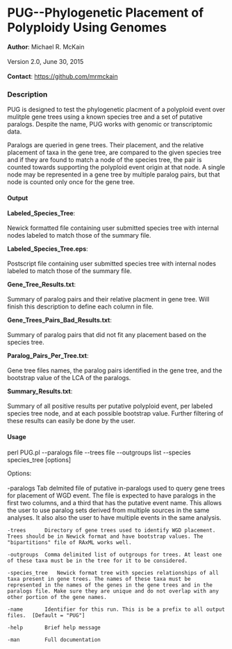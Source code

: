 PUG--Phylogenetic Placement of Polyploidy Using Genomes
=============
<b>Author</b>: Michael R. McKain<br>
</br>
Version 2.0, June 30, 2015
<br></br>
<b>Contact</b>: https://github.com/mrmckain
<h3>Description</h3>

PUG is designed to test the phylogenetic placment of a polyploid event over mulitple gene trees using a known species tree and a set of putative paralogs.
Despite the name, PUG works with genomic or transcriptomic data. 

Paralogs are queried in gene trees. Their placement, and the relative placement of taxa in the gene tree, are compared to the given species tree and if they are found to match a node of the species tree, the pair is counted towards supporting the polyploid event origin at that node. A single node may be represented in a gene tree by multiple paralog pairs, but that node is counted only once for the gene tree.

<h4>Output</h4>

<b>Labeled_Species_Tree</b>:<br></br>
        Newick formatted file containing user submitted species tree with internal nodes labeled to match those of the summary file.

<b>Labeled_Species_Tree.eps</b>:<br></br>
	Postscript file containing user submitted species tree with internal nodes labeled to match those of the summary file.

<b>Gene_Tree_Results.txt</b>:<br></br>
	Summary of paralog pairs and their relative placment in gene tree. Will finish this description to define each column in file.

<b>Gene_Trees_Pairs_Bad_Results.txt</b>:<br></br>
	Summary of paralog pairs that did not fit any placement based on the species tree.

<b>Paralog_Pairs_Per_Tree.txt</b>:<br></br>
	Gene tree files names, the paralog pairs identified in the gene tree, and the bootstrap value of the LCA of the paralogs.

<b>Summary_Results.txt</b>:<br></br>
	Summary of all positive results per putative polyploid event, per labeled species tree node, and at each possible bootstrap value.  Further filtering of these results can 	  easily be done by the user.

<h4>Usage</h4>

perl PUG.pl --paralogs file --trees file --outgroups list --species species_tree [options]

Options:<br></br>
	-paralogs	Tab delmited file of putative in-paralogs used to query gene trees for placement of WGD event. The file is expected to have paralogs in the first two columns, and a third that has the putative event name. This allows the user to use paralog sets derived from multiple sources in the same analyses. It also also the user to have multiple events in the same analysis.
    	
	-trees		Directory of gene trees used to identify WGD placement. Trees should be in Newick format and have bootstrap values. The "bipartitions" file of RAxML works well.
    
	-outgroups	Comma delimited list of outgroups for trees. At least one of these taxa must be in the tree for it to be considered.
    
	-species_tree	Newick format tree with species relationships of all taxa present in gene trees. The names of these taxa must be represented in the names of the genes in the gene trees and in the paralogs file. Make sure they are unique and do not overlap with any other portion of the gene names.
    
	-name		Identifier for this run. This is be a prefix to all output files.  [Default = "PUG"]
    	
	-help		Brief help message
    
	-man		Full documentation
